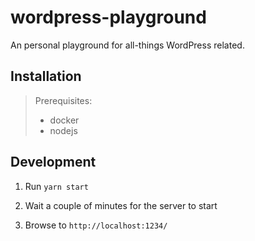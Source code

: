 # wordpress-playground

An personal playground for all-things WordPress related.

## Installation

> Prerequisites:
> - docker
> - nodejs

## Development

1. Run `yarn start`

2. Wait a couple of minutes for the server to start

3. Browse to `http://localhost:1234/`
